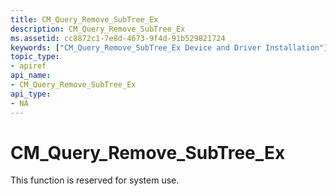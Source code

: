```yaml
---
title: CM_Query_Remove_SubTree_Ex
description: CM_Query_Remove_SubTree_Ex
ms.assetid: cc8872c1-7e8d-4673-9f4d-91b529821724
keywords: ["CM_Query_Remove_SubTree_Ex Device and Driver Installation"]
topic_type:
- apiref
api_name:
- CM_Query_Remove_SubTree_Ex
api_type:
- NA
---
```


# CM_Query_Remove_SubTree_Ex

This function is reserved for system use.


 

 





